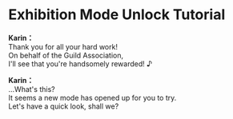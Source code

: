 # Exhibition Mode Unlock Tutorial

  
**Karin：**  
Thank you for all your hard work!  
On behalf of the Guild Association,  
I'll see that you're handsomely rewarded! ♪  
  
**Karin：**  
...What's this?  
 It seems a new mode has opened up for you to try.  
Let's have a quick look, shall we?  
